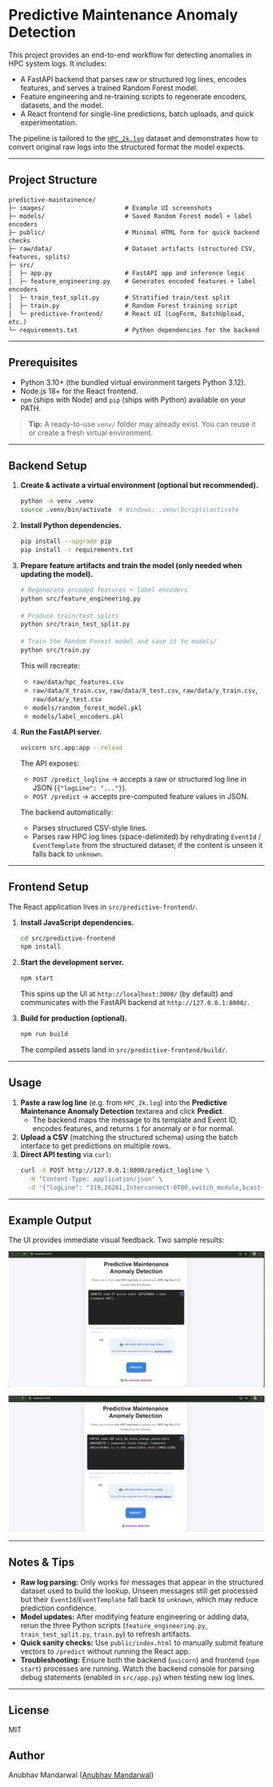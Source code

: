 # Predictive Maintenance Anomaly Detection

This project provides an end-to-end workflow for detecting anomalies in HPC system logs. It includes:
- A FastAPI backend that parses raw or structured log lines, encodes features, and serves a trained Random Forest model.
- Feature engineering and re-training scripts to regenerate encoders, datasets, and the model.
- A React frontend for single-line predictions, batch uploads, and quick experimentation.

The pipeline is tailored to the [`HPC_2k.log`](https://github.com/logpai/loghub/blob/master/HPC/HPC_2k.log) dataset and demonstrates how to convert original raw logs into the structured format the model expects.

---

## Project Structure

```
predictive-maintainence/
├─ images/                      # Example UI screenshots
├─ models/                      # Saved Random Forest model + label encoders
├─ public/                      # Minimal HTML form for quick backend checks
├─ raw/data/                    # Dataset artifacts (structured CSV, features, splits)
├─ src/
│  ├─ app.py                    # FastAPI app and inference logic
│  ├─ feature_engineering.py    # Generates encoded features + label encoders
│  ├─ train_test_split.py       # Stratified train/test split
│  ├─ train.py                  # Random Forest training script
│  └─ predictive-frontend/      # React UI (LogForm, BatchUpload, etc.)
└─ requirements.txt             # Python dependencies for the backend
```

---

## Prerequisites

- Python 3.10+ (the bundled virtual environment targets Python 3.12).
- Node.js 18+ for the React frontend.
- `npm` (ships with Node) and `pip` (ships with Python) available on your PATH.

> **Tip:** A ready-to-use `venv/` folder may already exist. You can reuse it or create a fresh virtual environment.

---

## Backend Setup

1. **Create & activate a virtual environment (optional but recommended).**
   ```bash
   python -m venv .venv
   source .venv/bin/activate  # Windows: .venv\Scripts\activate
   ```

2. **Install Python dependencies.**
   ```bash
   pip install --upgrade pip
   pip install -r requirements.txt
   ```

3. **Prepare feature artifacts and train the model (only needed when updating the model).**
   ```bash
   # Regenerate encoded features + label encoders
   python src/feature_engineering.py

   # Produce train/test splits
   python src/train_test_split.py

   # Train the Random Forest model and save it to models/
   python src/train.py
   ```

   This will recreate:
   - `raw/data/hpc_features.csv`
   - `raw/data/X_train.csv`, `raw/data/X_test.csv`, `raw/data/y_train.csv`, `raw/data/y_test.csv`
   - `models/random_forest_model.pkl`
   - `models/label_encoders.pkl`

4. **Run the FastAPI server.**
   ```bash
   uvicorn src.app:app --reload
   ```

   The API exposes:
   - `POST /predict_logline` &rightarrow; accepts a raw or structured log line in JSON (`{"logLine": "..."}`).
   - `POST /predict` &rightarrow; accepts pre-computed feature values in JSON.

   The backend automatically:
   - Parses structured CSV-style lines.
   - Parses raw HPC log lines (space-delimited) by rehydrating `EventId` / `EventTemplate` from the structured dataset; if the content is unseen it falls back to `unknown`.

---

## Frontend Setup

The React application lives in `src/predictive-frontend/`.

1. **Install JavaScript dependencies.**
   ```bash
   cd src/predictive-frontend
   npm install
   ```

2. **Start the development server.**
   ```bash
   npm start
   ```

   This spins up the UI at `http://localhost:3000/` (by default) and communicates with the FastAPI backend at `http://127.0.0.1:8000/`.

3. **Build for production (optional).**
   ```bash
   npm run build
   ```

   The compiled assets land in `src/predictive-frontend/build/`.

---

## Usage

1. **Paste a raw log line** (e.g. from `HPC_2k.log`) into the **Predictive Maintenance Anomaly Detection** textarea and click **Predict**.
   - The backend maps the message to its template and Event ID, encodes features, and returns `1` for anomaly or `0` for normal.
2. **Upload a CSV** (matching the structured schema) using the batch interface to get predictions on multiple rows.
3. **Direct API testing** via `curl`:
   ```bash
   curl -X POST http://127.0.0.1:8000/predict_logline \
     -H "Content-Type: application/json" \
     -d '{"logLine": "319,26281,Interconnect-0T00,switch_module,bcast-error,1124878893,1,Link error on broadcast tree Interconnect-0T00:00:2:1,E22,Link error on broadcast tree Interconnect-<*>:<*>:<*>:<*>"}'
   ```

---

## Example Output

The UI provides immediate visual feedback. Two sample results:

![No anomaly detected](images/no-anomaly.png)

![Anomaly detected](images/anomaly.png)

---

## Notes & Tips

- **Raw log parsing:** Only works for messages that appear in the structured dataset used to build the lookup. Unseen messages still get processed but their `EventId`/`EventTemplate` fall back to `unknown`, which may reduce prediction confidence.
- **Model updates:** After modifying feature engineering or adding data, rerun the three Python scripts (`feature_engineering.py`, `train_test_split.py`, `train.py`) to refresh artifacts.
- **Quick sanity checks:** Use `public/index.html` to manually submit feature vectors to `/predict` without running the React app.
- **Troubleshooting:** Ensure both the backend (`uvicorn`) and frontend (`npm start`) processes are running. Watch the backend console for parsing debug statements (enabled in `src/app.py`) when testing new log lines.

---
## License

MIT

## Author

Anubhav Mandarwal ([Anubhav Mandarwal](https://github.com/VrityaCodeRishi))
